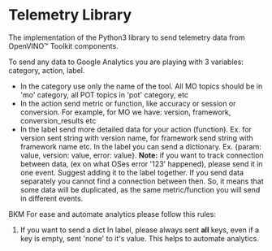 # Telemetry Library

The implementation of the Python3 library to send telemetry data from OpenVINO™ Toolkit components.

To send any data to Google Analytics you are playing with 3 variables: category, action, label.
- In the category use only the name of the tool. All MO topics should be in 'mo' category, all POT topics in 'pot' category, etc
- In the action send metric or function, like accuracy or session or conversion. For example, for MO we have: version, framework, conversion_results etc
- In the label send more detailed data for your action (function). Ex. for version sent string with version name, for framework send string with framework name etc. In the label you can send a dictionary. Ex. {param: value, version: value, error: value}.
**Note:** if you want to track connection between data, (ex on what OSes error '123' happened), please send it in one event. Suggest adding it to the label together. If you send data separately you cannot find a connection between then. So, it means that some data will be duplicated, as the same metric/function you will send in different events. 

BKM
For ease and automate analytics please follow this rules:
1. If you want to send a dict In label, please always sent **all** keys, even if a key is empty, sent 'none' to it's value. This helps to automate analytics. 